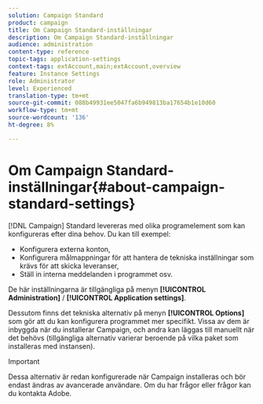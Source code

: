 ```yaml
---
solution: Campaign Standard
product: campaign
title: Om Campaign Standard-inställningar
description: Om Campaign Standard-inställningar
audience: administration
content-type: reference
topic-tags: application-settings
context-tags: extAccount,main;extAccount,overview
feature: Instance Settings
role: Administrator
level: Experienced
translation-type: tm+mt
source-git-commit: 088b49931ee5047fa6b949813ba17654b1e10d60
workflow-type: tm+mt
source-wordcount: '136'
ht-degree: 8%

---
```



# Om Campaign Standard-inställningar{#about-campaign-standard-settings}

[!DNL Campaign] Standard levereras med olika programelement som kan konfigureras efter dina behov. Du kan till exempel:

* Konfigurera externa konton,
* Konfigurera målmappningar för att hantera de tekniska inställningar som krävs för att skicka leveranser,
* Ställ in interna meddelanden i programmet osv.

De här inställningarna är tillgängliga på menyn **[!UICONTROL Administration]** / **[!UICONTROL Application settings]**.

Dessutom finns det tekniska alternativ på menyn **[!UICONTROL Options]** som gör att du kan konfigurera programmet mer specifikt. Vissa av dem är inbyggda när du installerar Campaign, och andra kan läggas till manuellt när det behövs (tillgängliga alternativ varierar beroende på vilka paket som installeras med instansen).

>[!IMPORTANT]
>
>Dessa alternativ är redan konfigurerade när Campaign installeras och bör endast ändras av avancerade användare. Om du har frågor eller frågor kan du kontakta Adobe.
